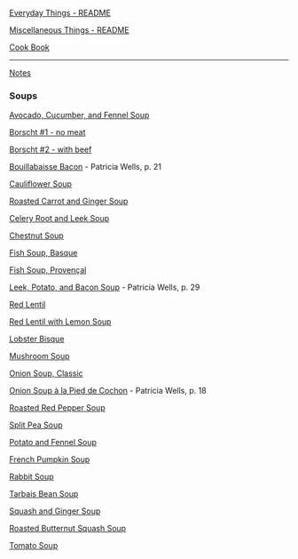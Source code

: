[Everyday Things - README](https://github.com/vmsmith/EDT/blob/master/README.md)

[Miscellaneous Things - README](https://github.com/vmsmith/things/blob/master/README.md)

[Cook Book](https://github.com/vmsmith/CookBook/blob/master/README.md)

-----  

[Notes](https://github.com/vmsmith/CookBook/blob/master/notes.md)  

### Soups    

[Avocado, Cucumber, and Fennel Soup](https://github.com/vmsmith/CookBook/blob/master/soup_avocado-cucumber-fennel.md)

[Borscht #1 - no meat](https://github.com/vmsmith/CookBook/blob/master/soup_borscht1.md)  

[Borscht #2 - with beef](https://github.com/vmsmith/CookBook/blob/master/soup_borscht2.md)  

[Bouillabaisse Bacon]() - Patricia Wells, p. 21  

[Cauliflower Soup](https://github.com/vmsmith/CookBook/blob/master/soup_cauliflower.md)

[Roasted Carrot and Ginger Soup](https://github.com/vmsmith/CookBook/blob/master/soup_carrot_ginger_roasted.md)  

[Celery Root and Leek Soup](https://github.com/vmsmith/CookBook/blob/master/soup_celery_root_leek.md)  

[Chestnut Soup](https://github.com/vmsmith/CookBook/blob/master/soup_chestnut.md)

[Fish Soup, Basque](https://github.com/vmsmith/CookBook/blob/master/soup_fish_basquaise.md)  

[Fish Soup, Provençal](https://github.com/vmsmith/CookBook/blob/master/soup_fish_provencal.md)

[Leek, Potato, and Bacon Soup]() - Patricia Wells, p. 29

[Red Lentil](https://github.com/vmsmith/CookBook/blob/master/soup_red_lentil2.md)  

[Red Lentil with Lemon Soup](https://github.com/vmsmith/CookBook/blob/master/soup_red_lentil.md)

[Lobster Bisque](https://github.com/vmsmith/CookBook/blob/master/soup_lobster_bisque.md)

[Mushroom Soup](https://github.com/vmsmith/CookBook/blob/master/soup_mushroom.md)

[Onion Soup, Classic](https://github.com/vmsmith/CookBook/blob/master/soup_onion.md)  

[Onion Soup à la Pied de Cochon]() - Patricia Wells, p. 18  

[Roasted Red Pepper Soup](https://github.com/vmsmith/CookBook/blob/master/soup_pepper_red.md)  

[Split Pea Soup](https://github.com/vmsmith/CookBook/blob/master/soup_split_pea.md)   

[Potato and Fennel Soup](https://github.com/vmsmith/CookBook/blob/master/soup_potato_fennel.md)  

[French Pumpkin Soup](https://github.com/vmsmith/CookBook/blob/master/soup_pumpkin_french.md)  

[Rabbit Soup](https://github.com/vmsmith/CookBook/blob/master/soup_rabbit.md)

[Tarbais Bean Soup](https://github.com/vmsmith/CookBook/blob/master/soup_bean_tarbais.md)  

[Squash and Ginger Soup](https://github.com/vmsmith/CookBook/blob/master/soup_squash_ginger.md)  

[Roasted Butternut Squash Soup](https://github.com/vmsmith/CookBook/blob/master/soup_squash_butternut_roasted.md)  

[Tomato Soup](https://github.com/vmsmith/CookBook/blob/master/soup_tomato.md)
